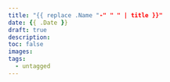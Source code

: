 ```yaml
---
title: "{{ replace .Name "-" " " | title }}"
date: {{ .Date }}
draft: true
description:
toc: false
images:
tags: 
  - untagged
---
```


